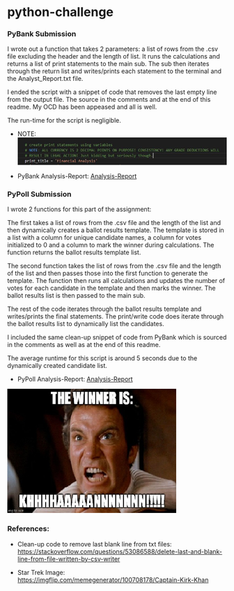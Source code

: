 # python-challenge


### PyBank Submission
I wrote out a function that takes 2 parameters: a list of rows from the .csv file excluding the header and the length of list. It runs the calculations and returns a list of print statements to the main sub. The sub then iterates through the return list and writes/prints each statement to the terminal and the Analyst_Report.txt file.

I ended the script with a snippet of code that removes the last empty line from the output file. The source in the comments and at the end of this readme. My OCD has been appeased and all is well.

The run-time for the script is negligible.

- NOTE:
![NOTE](Images/NOTE.JPG)

- PyBank Analysis-Report:
[Analysis-Report](PyBank/analysis/analysis_report.txt)


### PyPoll Submission
I wrote 2 functions for this part of the assignment:

The first takes a list of rows from the .csv file and the length of the list and then dynamically creates a ballot results template. The template is stored in a list with a column for unique candidate names, a column for votes initialized to 0 and a column to mark the winner during calculations. The function returns the ballot results template list.

The second function takes the list of rows from the .csv file and the length of the list and then passes those into the first function to generate the template. The function then runs all calculations and updates the number of votes for each candidate in the template and then marks the winner. The ballot results list is then passed to the main sub.

The rest of the code iterates through the ballot results template and writes/prints the final statements. The print/write code does iterate through the ballot results list to dynamically list the candidates.

I included the same clean-up snippet of code from PyBank which is sourced in the comments as well as at the end of this readme.

The average runtime for this script is around 5 seconds due to the dynamically created candidate list.

- PyPoll Analysis-Report:
[Analysis-Report](PyPoll/analysis/analysis_report.txt)

![Winner](Images/Winner.png)

### References:
- Clean-up code to remove last blank line from txt files:
https://stackoverflow.com/questions/53086588/delete-last-and-blank-line-from-file-written-by-csv-writer

- Star Trek Image:
https://imgflip.com/memegenerator/100708178/Captain-Kirk-Khan